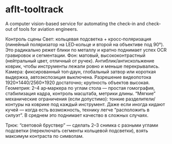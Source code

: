 # aflt-tooltrack
A computer vision-based service for automating the check-in and check-out of tools for aviation engineers.


Контроль сцены
Свет: кольцевая подсветка + кросс‑поляризация (линейный поляризатор на LED‑кольце и второй на объективе под 90°). Это радикально режет блики по металлу и кратно поднимает успех OCR гравировок и сегментации.
Фон: матовый, высококонтрастный (нейтральный цвет, отличный от ручек). Антиблик/антискольжение коврик, чтобы инструменты лежали ровно и меньше перекрывались.
Камера: фиксированный топ‑даун, глобальный затвор или короткая выдержка, автоэкспозиция выключена. Разрешение видеопотока 1920×1440/2560×1920 достаточно; крупность объектов высокая.
Геометрия: 2–4 ар‑маркерa по углам стола — простая гомография, стабилизация кадра, контроль масштаба, метрики длины.
“Мягкие” механические ограничения (если допустимо): тонкие разделители/контуры на коврике под каждый инструмент. Даже если иногда кидают кучей — когда есть возможность, технику легче “расположить в силуэт”. В среднем это поднимает качество в сложных случаях.


Трюк: “световой бруствер” — сделать 2–3 снимка с разными углами подсветки (переключать сегменты кольцевой подсветки), взять максимум контраста по символам.
